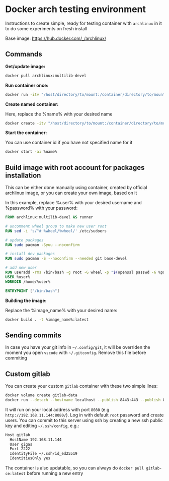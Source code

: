 # Docker arch testing environment

Instructions to create simple, ready for testing container with `archlinux` in it to do some experiments on fresh install

Base image: https://hub.docker.com/_/archlinux/

## Commands

**Get/update image:**

```sh
docker pull archlinux:multilib-devel
```

**Run container once:**

```sh
docker run -itv "/host/directory/to/mount:/container/directory/to/mount" --rm archlinux:multilib-devel
```

**Create named container:**

Here, replace the %name% with your desired name

```sh
docker create -itv "/host/directory/to/mount:/container/directory/to/mount" --name %name% archlinux:multilib-devel
```

**Start the container:**

You can use container id if you have not specified name for it

```sh
docker start -ai %name%
```

## Build image with root account for packages installation

This can be either done manually using container, created by official archlinux image, or you can create your own image, based on it

In this example, replace %user% with your desired username and %password% with your password:

```dockerfile
FROM archlinux:multilib-devel AS runner

# uncomment wheel group to make new user root
RUN sed -i 's/^# %wheel/%wheel/' /etc/sudoers

# update packages
RUN sudo pacman -Syuu --noconfirm

# install dev packages
RUN sudo pacman -S --noconfirm --needed git base-devel

# add new user
RUN useradd -rms /bin/bash -g root -G wheel -p "$(openssl passwd -6 %password%)" %user%
USER %user%
WORKDIR /home/%user%

ENTRYPOINT ["/bin/bash"]
```

**Building the image:**

Replace the %image_name% with your desired name:

```sh
docker build . -t %image_name%:latest
```

## Sending commits

In case you have your git info in `~/.config/git`, it will be overriden the moment you open `vscode` with `~/.gitconfig`. Remove this file before commiting

## Custom gitlab

You can create your custom `gitlab` container with these two simple lines:

```sh
docker volume create gitlab-data
docker run --detach --hostname localhost --publish 8443:443 --publish 8080:80 --publish 2222:22 --name gitlab --restart always --volume gitlab-data:/var/opt/gitlab gitlab/gitlab-ce:latest
```

It will run on your local address with port `8080` (e.g. `http://192.168.11.144:8080/`). Log in with default `root` password and create users. You can commit to this server using ssh by creating a new ssh public key and editing `~/.ssh/config`, e.g.:

```sh
Host gitlab
  HostName 192.168.11.144
  User gigas
  Port 2222
  IdentityFile ~/.ssh/id_ed25519
  IdentitiesOnly yes
```

The container is also updatable, so you can always do `docker pull gitlab-ce:latest` before running a new entry
